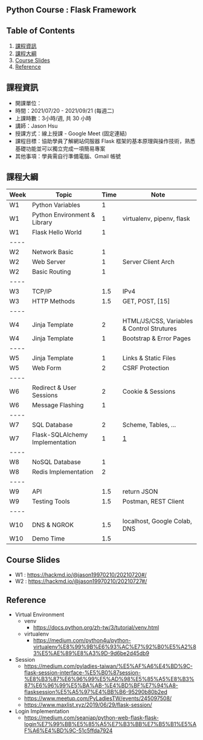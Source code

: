 ## Python Course : Flask Framework 

## Table of Contents
1. [課程資訊](#課程資訊)
2. [課程大綱](#課程大綱)
3. [Course Slides](#course-slides)
4. [Reference](#reference)

## 課程資訊
- 開課單位：
- 時間：2021/07/20 - 2021/09/21 (每週二)
- 上課時數：3小時/週, 共 30 小時
- 講師：Jason Hsu
- 授課方式：線上授課 - Google Meet (固定連結)
- 課程目標：協助學員了解網站伺服器 Flask 框架的基本原理與操作技術，熟悉基礎功能並可以獨立完成一項簡易專案
- 其他事項：學員需自行準備電腦、Gmail 帳號

## 課程大綱
| Week | Topic | Time | Note |
| ---- | ---- | ---- | ---- |
| W1 | Python Variables | 1 | |
| W1 | Python Environment & Library | 1 | virtualenv, pipenv, flask |
| W1 | Flask Hello World | 1 |
| ---- |
| W2 | Network Basic | 1 |
| W2 | Web Server | 1 | Server Client Arch |
| W2 | Basic Routing | 1 |
| ---- |
| W3 | TCP/IP | 1.5 | IPv4 |
| W3 | HTTP Methods | 1.5 | GET, POST, [15] |
| ---- |
| W4 | Jinja Template | 2 | HTML/JS/CSS, Variables & Control Strutures |
| W4 | Jinja Template | 1 | Bootstrap & Error Pages |
| ---- |
| W5 | Jinja Template | 1 | Links & Static Files |
| W5 | Web Form | 2 | CSRF Protection |
| ---- |
| W6 | Redirect & User Sessions | 2 | Cookie & Sessions |
| W6 | Message Flashing | 1 |
| ---- |
| W7 | SQL Database | 2 | Scheme, Tables, ... |
| W7 | Flask-SQLAlchemy Implementation | 1 | [1] |
| ---- |
| W8 | NoSQL Database | 1 |
| W8 | Redis Implementation | 2 |
| ---- |
| W9 | API | 1.5 | return JSON | 
| W9 | Testing Tools | 1.5 | Postman, REST Client |
| ---- |
| W10 | DNS & NGROK | 1.5 | localhost, Google Colab, DNS |
| W10 | Demo Time | 1.5 |


## Course Slides
- W1 : https://hackmd.io/@jason19970210/20210720#/
- W2 : https://hackmd.io/@jason19970210/20210727#/

## Reference
- Virtual Environment
    - venv
        - https://docs.python.org/zh-tw/3/tutorial/venv.html
    - virtualenv
        - https://medium.com/python4u/python-virtualenv%E8%99%9B%E6%93%AC%E7%92%B0%E5%A2%83%E5%AE%89%E8%A3%9D-9d6be2d45db9
- Session
    - https://medium.com/pyladies-taiwan/%E5%AF%A6%E4%BD%9C-flask-session-interface-%E5%B0%87session-%E8%B3%87%E6%96%99%E5%AD%98%E5%85%A5%E8%B3%87%E6%96%99%E5%BA%AB-%E4%BD%BF%E7%94%A8-flasksession%E5%A5%97%E4%BB%B6-95290b80b2ed
    - https://www.meetup.com/PyLadiesTW/events/245097508/
    - https://www.maxlist.xyz/2019/06/29/flask-session/
- Login Implementation
    - https://medium.com/seaniap/python-web-flask-flask-login%E7%99%BB%E5%85%A5%E7%B3%BB%E7%B5%B1%E5%AF%A6%E4%BD%9C-51c5ffda7924


[1]: https://ithelp.ithome.com.tw/articles/10205939
[2]: https://www.maxlist.xyz/2019/03/17/flask-get-post/